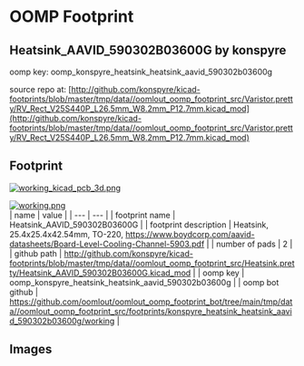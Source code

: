 # OOMP Footprint  
## Heatsink_AAVID_590302B03600G  by konspyre  
  
oomp key: oomp_konspyre_heatsink_heatsink_aavid_590302b03600g  
  
source repo at: [http://github.com/konspyre/kicad-footprints/blob/master/tmp/data//oomlout_oomp_footprint_src/Varistor.pretty/RV_Rect_V25S440P_L26.5mm_W8.2mm_P12.7mm.kicad_mod](http://github.com/konspyre/kicad-footprints/blob/master/tmp/data//oomlout_oomp_footprint_src/Varistor.pretty/RV_Rect_V25S440P_L26.5mm_W8.2mm_P12.7mm.kicad_mod)  
## Footprint  
  
[![working_kicad_pcb_3d.png](working_kicad_pcb_3d_600.png)](working_kicad_pcb_3d.png)  
  
[![working.png](working_600.png)](working.png)  
| name | value | 
| --- | --- | 
| footprint name | Heatsink_AAVID_590302B03600G | 
| footprint description | Heatsink, 25.4x25.4x42.54mm, TO-220, https://www.boydcorp.com/aavid-datasheets/Board-Level-Cooling-Channel-5903.pdf | 
| number of pads | 2 | 
| github path | http://github.com/konspyre/kicad-footprints/blob/master/tmp/data//oomlout_oomp_footprint_src/Heatsink.pretty/Heatsink_AAVID_590302B03600G.kicad_mod | 
| oomp key | oomp_konspyre_heatsink_heatsink_aavid_590302b03600g | 
| oomp bot github | https://github.com/oomlout/oomlout_oomp_footprint_bot/tree/main/tmp/data//oomlout_oomp_footprint_src/footprints/konspyre_heatsink_heatsink_aavid_590302b03600g/working | 
## Images  
